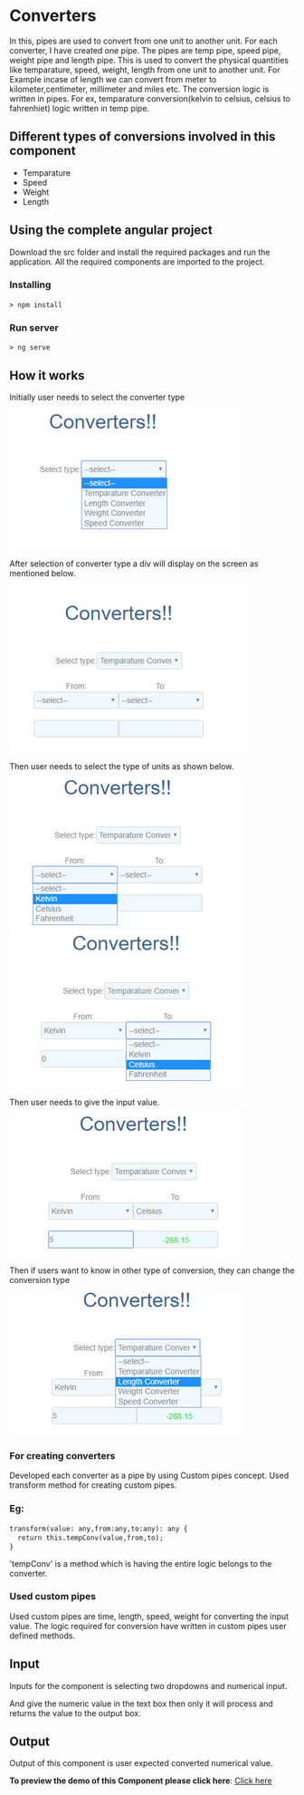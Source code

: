 # Converters
In this, pipes are used to convert from one unit to another unit. For each converter, I have created one pipe. The pipes are temp pipe, speed pipe, weight pipe and length pipe. This is used to convert the physical quantities like temparature, speed, weight, length  from one unit to another unit. For Example incase of length we can convert from meter to kilometer,centimeter, millimeter and miles etc. The conversion logic is written in pipes. For ex, temparature conversion(kelvin to celsius, celsius to fahrenhiet) logic written in temp pipe.  
## Different types of conversions involved in this component
- Temparature 
- Speed
- Weight
- Length
## Using the complete angular project

Download the src folder and install the required packages and run the application. All the required components are imported to the project.

### Installing

```
> npm install
```

### Run server

```
> ng serve
``` 

## How it works 
Initially user needs to select the converter type

<p><img src="/images/Screenshot (11).png"></p>

After selection of converter type a div will display on the screen as mentioned below.

<p><img src="/images/Screenshot (12).png"></p>
Then user needs to select the type of units as shown below.
<p><img src="/images/Screenshot (13).png"><img src="/images/Screenshot (15).png"></p>

Then user needs to give the input value.
<p><img src="/images/Screenshot (16).png"></p>

Then if users want to know in other type of conversion, they can change the conversion type 
<p><img src="/images/Screenshot (17).png"></p>

### For creating converters
Developed each converter as a pipe by using Custom pipes concept. Used transform method for creating custom pipes.
### Eg: 
```
transform(value: any,from:any,to:any): any {  
  return this.tempConv(value,from,to);
}
```
  'tempConv' is a method which is having the entire logic belongs to the converter.
### Used custom pipes
Used custom pipes are time, length, speed, weight for converting the input value. The logic required for conversion have written in custom pipes user defined methods.
## Input
Inputs for the component is selecting two dropdowns and numerical input. 

And give the numeric value in the text box then only it will process and returns the value to the output box.
## Output
Output of this component is user expected converted numerical value.

**To preview the demo of this Component please click here**: [Click here](https://angular-uoz1z7-oebdrm.stackblitz.io)

